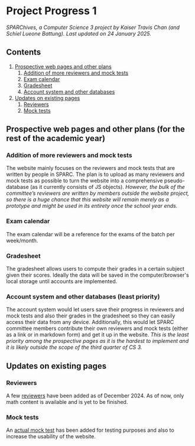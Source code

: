 # Project Progress 1
*_SPARChives_, a Computer Science 3 project by Kaiser Travis Chan (and Schiel Lueone Battung). Last updated on 24 January 2025.*

## Contents
1. [Prospective web pages and other plans](#prospective-web-pages-and-other-plans-for-the-rest-of-the-academic-year)
   1. [Addition of more reviewers and mock tests](#addition-of-more-reviewers-and-mock-tests)
   2. [Exam calendar](#exam-calendar)
   3. [Gradesheet](#gradesheet)
   4. [Account system and other databases](#account-system-and-other-databases-least-priority)
2. [Updates on existing pages](#updates-on-existing-pages)
   1. [Reviewers](#reviewers)
   2. [Mock tests](#mock-tests)

## Prospective web pages and other plans (for the rest of the academic year)
### Addition of more reviewers and mock tests
The website mainly focuses on the reviewers and mock tests that are written by people in SPARC. The plan is to upload as many reviewers and mock tests as possible to turn the website into a comprehensive pseudo-database (as it currently consists of JS objects). _However, the bulk of the committee’s reviewers are written by members outside the website project, so there is a huge chance that this website will remain merely as a prototype and might be used in its entirety once the school year ends._
### Exam calendar
The exam calendar will be a reference for the exams of the batch per week/month.
### Gradesheet
The gradesheet allows users to compute their grades in a certain subject given their scores. Ideally the data will be saved in the computer/browser's local storage until accounts are implemented.
### Account system and other databases (least priority)
The account system would let users save their progress in reviewers and mock tests and also their grades in the gradesheet so they can easily access their data from any device. Additionally, this would let SPARC committee members contribute their own reviewers and mock tests (either as a link or in markdown form) and get it up in the website. _This is the least priority among the prospective pages as it is the hardest to implement and it is likely outside the scope of the third quarter of CS 3._
## Updates on existing pages
### Reviewers
A few [reviewers](https://wdprojsrbattungchan.glitch.me/reviewers) have been added as of December 2024. As of now, only math content is available and is yet to be finished.
### Mock tests
An [actual mock test](https://wdprojsrbattungchan.glitch.me/mocktests/math3/stepfunc/) has been added for testing purposes and also to increase the usability of the website.
